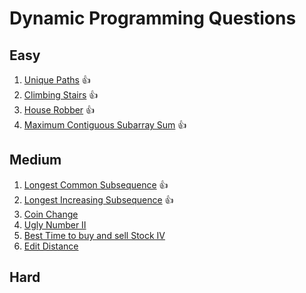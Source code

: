# Dynamic Programming Questions

## Easy
1. [Unique Paths](https://leetcode.com/problems/unique-paths)     👍
2. [Climbing Stairs](https://leetcode.com/problems/climbing-stairs) 👍
3. [House Robber](https://leetcode.com/problems/house-robber)     👍
4. [Maximum Contiguous Subarray Sum](https://leetcode.com/problems/maximum-subarray)  👍

## Medium
1. [Longest Common Subsequence](https://leetcode.com/problems/longest-common-subsequence) 👍
2. [Longest Increasing Subsequence](https://leetcode.com/problems/longest-increasing-subsequence) 👍
3. [Coin Change](https://leetcode.com/problems/coin-change)
4. [Ugly Number II](https://leetcode.com/problems/ugly-number-ii)
5. [Best Time to buy and sell Stock IV](https://leetcode.com/problems/best-time-to-buy-and-sell-stock-iv)
7. [Edit Distance](https://leetcode.com/problems/edit-distance)

## Hard

